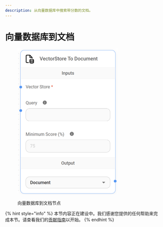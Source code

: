 ```yaml
---
description: 从向量数据库中搜索带分数的文档。
---
```


# 向量数据库到文档

<figure><img src="../../../.gitbook/assets/image (106).png" alt="" width="324"><figcaption><p>向量数据库到文档节点</p></figcaption></figure>

{% hint style="info" %}
本节内容正在建设中。我们感谢您提供的任何帮助来完成本节。请查看我们的[贡献指南](../../../contributing/)以开始。
{% endhint %}
